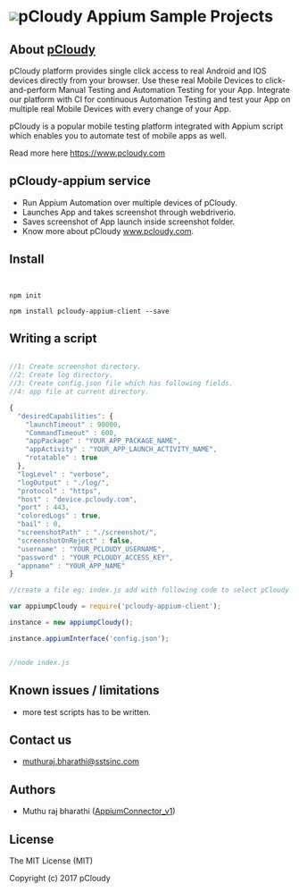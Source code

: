 <h1 style="display:flex;flex-direction:row;align-items: center;"><a target="_blank" rel="noopener noreferrer" href="https://www.pcloudy.com"><img src="/pankyopkey/pCloudy-sample-projects/raw/master/images/pcloudy.png" style="max-width:100%;"></a><span>pCloudy Appium Sample Projects</span></h1>

## About [pCloudy](https://www.pcloudy.com)
pCloudy platform provides single click access to real Android and IOS devices directly from your browser. Use these real Mobile Devices to click-and-perform Manual Testing and Automation Testing for your App. Integrate our platform with CI for continuous Automation Testing and test your App on multiple real Mobile Devices with every change of your App.

pCloudy is a popular mobile testing platform integrated with Appium script which enables you to automate test of mobile apps as well.

Read more here https://www.pcloudy.com

## pCloudy-appium service
- Run Appium Automation over multiple devices of pCloudy.
- Launches App and takes screenshot through webdriverio.
- Saves screenshot of App launch inside screenshot folder.
- Know more about pCloudy www.pcloudy.com.


## Install

```shell


npm init

npm install pcloudy-appium-client --save

```

## Writing a script
```javascript

//1: Create screenshot directory.
//2: Create log directory.
//3: Create config.json file which has following fields.
//4: app file at current directory.

{
  "desiredCapabilities": {
    "launchTimeout" : 90000,
    "CommandTimeout" : 600,
    "appPackage" : "YOUR_APP_PACKAGE_NAME",
    "appActivity" : "YOUR_APP_LAUNCH_ACTIVITY_NAME",
    "rotatable" : true
  },
  "logLevel" : "verbose",
  "logOutput" : "./log/",
  "protocol" : "https",
  "host" : "device.pcloudy.com",
  "port" : 443,
  "coloredLogs" : true,
  "bail" : 0,
  "screenshotPath" : "./screenshot/",
  "screenshotOnReject" : false,
  "username" : "YOUR_PCLOUDY_USERNAME",
  "password" : "YOUR_PCLOUDY_ACCESS_KEY",
  "appname" : "YOUR_APP_NAME"
}

//create a file eg: index.js add with following code to select pCloudy Devices and run appium Automation.

var appiumpCloudy = require('pcloudy-appium-client');

instance = new appiumpCloudy();

instance.appiumInterface('config.json');


//node index.js
```

## Known issues / limitations
- more test scripts has to be written.


## Contact us
- muthuraj.bharathi@sstsinc.com

## Authors
- Muthu raj bharathi ([AppiumConnector_v1](https://github.com/pankyopkey/pCloudy-sample-projects/tree/master/NodeJS/AppiumConnector_v1))

## License

The MIT License (MIT)

Copyright (c) 2017 pCloudy
